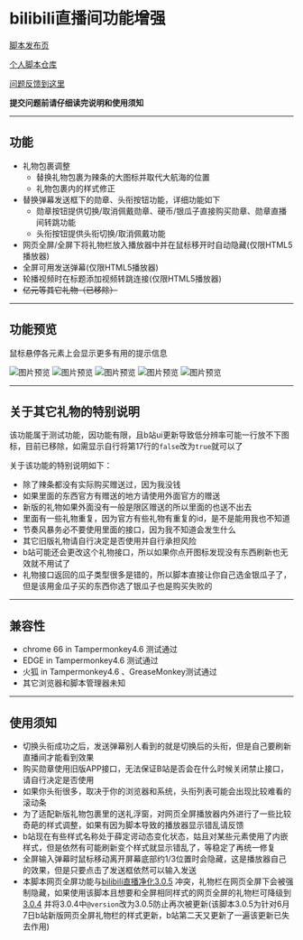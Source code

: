 bilibili直播间功能增强
=======================

[脚本发布页](https://greasyfork.org/zh-CN/scripts/368635)

[个人脚本仓库](https://github.com/indefined/UserScripts)

[问题反馈到这里](https://github.com/indefined/UserScripts/issues)

**提交问题前请仔细读完说明和使用须知**

-------------------------
## 功能

- 礼物包裹调整
  - 替换礼物包裹为辣条的大图标并取代大航海的位置
  - 礼物包裹内的样式修正
- 替换弹幕发送框下的勋章、头衔按钮功能，详细功能如下
  - 勋章按钮提供切换/取消佩戴勋章、硬币/银瓜子直接购买勋章、勋章直播间转跳功能
  - 头衔按钮提供头衔切换/取消佩戴功能
- 网页全屏/全屏下将礼物栏放入播放器中并在鼠标移开时自动隐藏(仅限HTML5播放器)
- 全屏可用发送弹幕(仅限HTML5播放器)
- 轮播视频时在标题添加视频转跳连接(仅限HTML5播放器)
- ~~亿元等其它礼物（已移除）~~

-------------------------
## 功能预览

鼠标悬停各元素上会显示更多有用的提示信息

![图片预览](https://greasyfork.org/system/screenshots/screenshots/000/011/233/original/blivePlus.medal.png)
![图片预览](https://greasyfork.org/system/screenshots/screenshots/000/011/234/original/blivePlus.title.png)
![图片预览](https://greasyfork.org/system/screenshots/screenshots/000/011/399/original/blivePlus.giftPackage.jpg)
![图片预览](https://greasyfork.org/system/screenshots/screenshots/000/011/400/original/blivePlus.otherGift.jpg)
![图片预览](https://greasyfork.org/system/screenshots/screenshots/000/011/236/original/blivePlus.videoTitle.png)

-------------------------
## 关于其它礼物的特别说明

该功能属于测试功能，因功能有限，且b站ui更新导致低分辨率可能一行放不下图标，目前已移除，如需显示自行将第17行的`false`改为`true`就可以了

关于该功能的特别说明如下：

- 除了辣条都没有实际购买赠送过，因为我没钱
- 如果里面的东西官方有赠送的地方请使用外面官方的赠送
- 新版的礼物如果外面没有一般是限区赠送的所以里面的也送不出去
- 里面有一些礼物重复，因为官方有些礼物有重复的id，是不是能用我也不知道
- 节奏风暴务必不要使用里面的接口，因为我不知道会发生什么
- 其它旧版礼物请自行决定是否使用并自行承担风险
- b站可能还会更改这个礼物接口，所以如果你点开图标发现没有东西刷新也无效就不用试了
- 礼物接口返回的瓜子类型很多是错的，所以脚本直接让你自己选金银瓜子了，但是该用金瓜子买的东西你选了银瓜子也是购买失败的

-------------------------
## 兼容性

- chrome 66 in Tampermonkey4.6 测试通过
- EDGE in Tampermonkey4.6 测试通过
- 火狐 in Tampermonkey4.6 、GreaseMonkey测试通过
- 其它浏览器和脚本管理器未知

-------------------------
## 使用须知

- 切换头衔成功之后，发送弹幕别人看到的就是切换后的头衔，但是自己要刷新直播间才能看到效果
- 购买勋章使用旧版APP接口，无法保证B站是否会在什么时候关闭禁止接口，请自行决定是否使用
- 如果你头衔很多，取决于你的浏览器和系统，头衔列表可能会出现比较难看的滚动条
- 为了适配新版礼物包裹里的送礼浮窗，对网页全屏播放器内外进行了一些比较奇葩的样式调整，如果有因为脚本导致的播放器显示错乱请反馈
- b站现在有些样式名称处于薛定谔动态变化状态，姑且对某些元素使用了内嵌样式，但是依然有可能刷新变个样式就显示错乱了，等稳定了再统一修复
- 全屏输入弹幕时鼠标移动离开屏幕底部约1/3位置时会隐藏，这是播放器自己的效果，但是只要点击了发送框依然可以输入发送
- 本脚本网页全屏功能与[bilibili直播净化3.0.5](https://greasyfork.org/zh-CN/scripts/21416?version=603765) 冲突，礼物栏在网页全屏下会被强制隐藏，如果使用该脚本且想要和全屏相同样式的网页全屏的礼物栏可降级到 [3.0.4](https://greasyfork.org/zh-CN/scripts/21416?version=257718) 并将3.0.4中`@version`改为3.0.5防止再次被更新(该脚本3.0.5为针对6月7日b站新版网页全屏礼物栏的样式更新，b站第二天又更新了一遍该更新已失去作用)